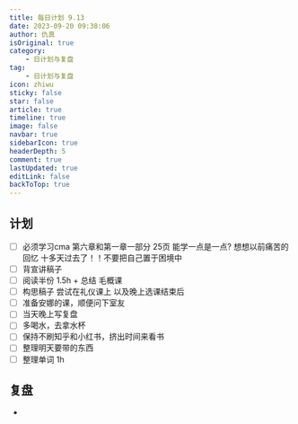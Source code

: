 ```yaml
---
title: 每日计划 9.13
date: 2023-09-20 09:38:06
author: 仇真
isOriginal: true
category: 
    - 日计划与复盘
tag:
    - 日计划与复盘
icon: zhiwu
sticky: false
star: false
article: true
timeline: true
image: false
navbar: true
sidebarIcon: true
headerDepth: 5
comment: true
lastUpdated: true
editLink: false
backToTop: true
---
```


## 计划

- [ ] 必须学习cma 第六章和第一章一部分 25页 能学一点是一点?   想想以前痛苦的回忆  十多天过去了！！不要把自己置于困境中
- [ ] 背宣讲稿子
- [ ] 阅读半份 1.5h + 总结 毛概课
- [ ] 构思稿子 尝试在礼仪课上 以及晚上选课结束后
- [ ] 准备安娜的课，顺便问下室友
- [ ] 当天晚上写复盘
- [ ] 多喝水，去拿水杯
- [ ] 保持不刷知乎和小红书，挤出时间来看书
- [ ] 整理明天要带的东西
- [ ] 整理单词   1h

## 复盘

- 

